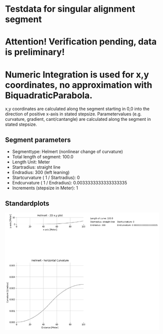 # Testdata for singular alignment segment
# Attention! Verification pending, data is preliminary!
# Numeric Integration is used for x,y coordinates, no approximation with BiquadraticParabola.
x,y coordinates are calculated along the segment starting in 0,0 into the direction of positive x-axis in stated stepsize.
Parametervalues (e.g. curvature, gradient, cant/cantangle) are calculated along the segment in stated stepsize.
## Segment parameters
* Segmenttype: Helmert (nonlinear change of curvature)
* Total length of segment: 100.0
* Length Unit: Meter
* Startradius: straight line
* Endradius: 300 (left leaning)
* Startcurvature ( 1 / Startradius): 0
* Endcurvature ( 1 / Endradius): 0.0033333333333333335
* Increments (stepsize in Meter): 1
## Standardplots
<img src="./TS1_Helmert_100.0_inf_300_1_Meter.png">
